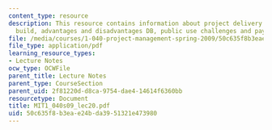 ```yaml
---
content_type: resource
description: This resource contains information about project delivery Systems, design
  build, advantages and disadvantages DB, public use challenges and payment schemes.
file: /media/courses/1-040-project-management-spring-2009/50c635f8b3eae24bda3951321e473980_MIT1_040s09_lec20.pdf
file_type: application/pdf
learning_resource_types:
- Lecture Notes
ocw_type: OCWFile
parent_title: Lecture Notes
parent_type: CourseSection
parent_uid: 2f81220d-d8ca-9754-dae4-14614f6360bb
resourcetype: Document
title: MIT1_040s09_lec20.pdf
uid: 50c635f8-b3ea-e24b-da39-51321e473980
---
```

